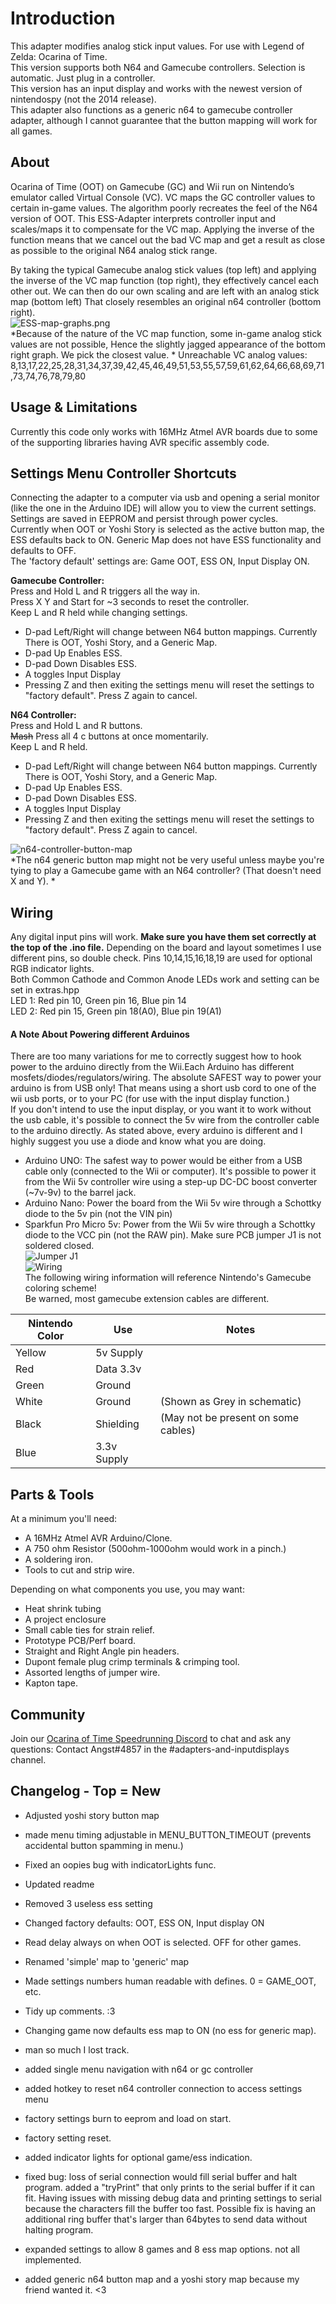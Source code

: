 ﻿# Introduction
This adapter modifies analog stick input values. For use with Legend of Zelda: Ocarina of Time.  
This version supports both N64 and Gamecube controllers. Selection is automatic. Just plug in a controller.  
This version has an input display and works with the newest version of nintendospy (not the 2014 release).  
This adapter also functions as a generic n64 to gamecube controller adapter, although I cannot guarantee that the button mapping will work for all games.  

## About
Ocarina of Time (OOT) on Gamecube (GC) and Wii run on Nintendo’s emulator called Virtual Console (VC). VC maps the GC controller values to certain in-game values. The algorithm poorly recreates the feel of the N64 version of OOT. This ESS-Adapter interprets controller input and scales/maps it to compensate for the VC map. Applying the inverse of the function means that we cancel out the bad VC map and get a result as close as possible to the original N64 analog stick range.  

By taking the typical Gamecube analog stick values (top left) and applying the inverse of the VC map function (top right), they effectively cancel each other out. We can then do our own scaling and are left with an analog stick map (bottom left) That closely resembles an original n64 controller (bottom right).  
![ESS-map-graphs.png](https://raw.githubusercontent.com/Skuzee/ESS-Adapter/dev1/ESS-map-graphs.png "ESS-map-graphs.png")  
*Because of the nature of the VC map function, some in-game analog stick values are not possible, Hence the slightly jagged appearance of the bottom right graph. We pick the closest value.  *
Unreachable VC analog values:  
8,13,17,22,25,28,31,34,37,39,42,45,46,49,51,53,55,57,59,61,62,64,66,68,69,71,73,74,76,78,79,80  

## Usage & Limitations
Currently this code only works with 16MHz Atmel AVR boards due to some of the supporting libraries having AVR specific assembly code.

## Settings Menu Controller Shortcuts
Connecting the adapter to a computer via usb and opening a serial monitor (like the one in the Arduino IDE) will allow you to view the current settings.  
Settings are saved in EEPROM and persist through power cycles.  
Currently when OOT or Yoshi Story  is selected as the active button map, the ESS defaults back to ON. Generic Map does not have ESS functionality and defaults to OFF.  
The 'factory default' settings are: Game OOT, ESS ON, Input Display ON.

**Gamecube Controller:**  
Press and Hold L and R triggers all the way in.  
Press X Y and Start for ~3 seconds to reset the controller.  
Keep L and R held while changing settings.  
- D-pad Left/Right will change between N64 button mappings. Currently There is OOT, Yoshi Story, and a Generic Map.   
- D-pad Up Enables ESS.  
- D-pad Down Disables ESS.  
- A toggles Input Display
- Pressing Z and then exiting the settings menu will reset the settings to "factory default". Press Z again to cancel.

**N64 Controller:**  
Press and Hold L and R buttons.  
~~Mash~~ Press all 4 c buttons at once momentarily.  
Keep L and R held.  
- D-pad Left/Right will change between N64 button mappings. Currently There is OOT, Yoshi Story, and a Generic Map.  
- D-pad Up Enables ESS.  
- D-pad Down Disables ESS.  
- A toggles Input Display
- Pressing Z and then exiting the settings menu will reset the settings to "factory default". Press Z again to cancel.

![n64-controller-button-map](https://raw.githubusercontent.com/Skuzee/ESS-Adapter/dev1/n64-controller-button-map.png "n64-controller-button-map.png")  
*The n64 generic button map might not be very useful unless maybe you're tying to play a Gamecube game with an N64 controller? (That doesn't need X and Y).  *


## Wiring
Any digital input pins will work. **Make sure you have them set correctly at the top of the .ino file.** Depending on the board and layout sometimes I use different pins, so double check. Pins 10,14,15,16,18,19 are used for optional RGB indicator lights.  
Both Common Cathode and Common Anode LEDs work and setting can be set in extras.hpp  
LED 1: Red pin 10, Green pin 16, Blue pin 14  
LED 2: Red pin 15, Green pin 18(A0), Blue pin 19(A1)  

#### A Note About Powering different Arduinos
There are too many variations for me to correctly suggest how to hook power to the arduino directly from the Wii.Each Arduino has different mosfets/diodes/regulators/wiring. The absolute SAFEST way to power your arduino is from USB only! That means using a short usb cord to one of the wii usb ports, or to your PC (for use with the input display function.)  
If you don't intend to use the input display, or you want it to work without the usb cable, it's possible to connect the 5v wire from the controller cable to the arduino directly. As stated above, every arduino is different and I highly suggest you use a diode and know what you are doing.  
- Arduino UNO: The safest way to power would be either from a USB cable only (connected to the Wii or computer). It's possible to power it from the Wii 5v controller wire using a step-up DC-DC boost converter (~7v-9v) to the barrel jack.  
- Arduino Nano: Power the board from the Wii 5v wire through a Schottky diode to the 5v pin (not the VIN pin)  
- Sparkfun Pro Micro 5v: Power from the Wii 5v wire through a Schottky diode to the VCC pin (not the RAW pin). Make sure PCB jumper J1 is not soldered closed.  
![Jumper J1](https://raw.githubusercontent.com/Skuzee/ESS-Adapter/master/JumperJ1.jpg "Jumper J1")  
![Wiring](https://raw.githubusercontent.com/Skuzee/ESS-Adapter/master/GC-Schematic.png "Basic Pro Micro Schematic")  
The following wiring information will reference Nintendo's Gamecube coloring scheme!  
Be warned, most gamecube extension cables are different.  

|Nintendo Color | Use | Notes
|--- | --- | ---|
|Yellow | 5v Supply | |
|Red | Data 3.3v | |
|Green | Ground | |
|White | Ground | (Shown as Grey in schematic) |
|Black | Shielding | (May not be present on some cables) |
|Blue | 3.3v Supply | |

## Parts & Tools
 At a minimum you'll need:
- A 16MHz Atmel AVR Arduino/Clone.
- A 750 ohm Resistor (500ohm-1000ohm would work in a pinch.)
- A soldering iron.
- Tools to cut and strip wire.

Depending on what components you use, you may want:
- Heat shrink tubing
- A project enclosure
- Small cable ties for strain relief.
- Prototype PCB/Perf board.
- Straight and Right Angle pin headers.
- Dupont female plug crimp terminals & crimping tool.
- Assorted lengths of jumper wire.
- Kapton tape.

## Community
Join our [Ocarina of Time Speedrunning Discord](https://discord.gg/EYU785K) to chat and ask any questions: Contact Angst#4857 in the #adapters-and-inputdisplays channel.

## Changelog - Top = New
  
- Adjusted yoshi story button map
- made menu timing adjustable in MENU_BUTTON_TIMEOUT (prevents accidental button spamming in menu.)
- Fixed an oopies bug with indicatorLights func.
  
- Updated readme
- Removed 3 useless ess setting
- Changed factory defaults: OOT, ESS ON, Input display ON
- Read delay always on when OOT is selected. OFF for other games.
- Renamed 'simple' map to 'generic' map
- Made settings numbers human readable with defines. 0 = GAME_OOT, etc.
- Tidy up comments. :3
- Changing game now defaults ess map to ON (no ess for generic map).
  
- man so much I lost track.
  
- added single menu navigation with n64 or gc controller
- added hotkey to reset n64 controller connection to access settings menu
- factory settings burn to eeprom and load on start.
- factory setting reset.
- added indicator lights for optional game/ess indication.
- fixed bug: loss of serial connection would fill serial buffer and halt program. added a "tryPrint" that only prints to the serial buffer if it can fit. Having issues with missing debug data and printing settings to serial because the characters fill the buffer too fast. Possible fix is having an additional ring buffer that's larger than 64bytes to send data without halting program.
- expanded settings to allow 8 games and 8 ess map options. not all implemented.
- added generic n64 button map and a yoshi story map because my friend wanted it. <3

